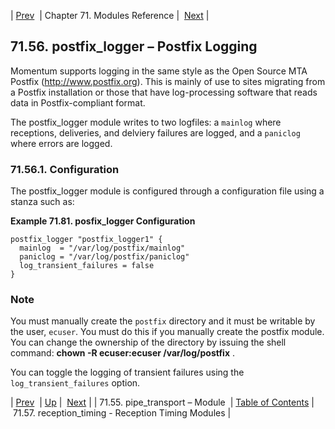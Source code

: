 | [Prev](modules.pipe_transport)  | Chapter 71. Modules Reference |  [Next](modules.reception_timing) |

## 71.56. postfix_logger – Postfix Logging

<a class="indexterm" name="idp22647248"></a>

Momentum supports logging in the same style as the Open Source MTA Postfix (http://www.postfix.org). This is mainly of use to sites migrating from a Postfix installation or those that have log-processing software that reads data in Postfix-compliant format.

The postfix_logger module writes to two logfiles: a `mainlog` where receptions, deliveries, and delviery failures are logged, and a `paniclog` where errors are logged.

### 71.56.1. Configuration

The postfix_logger module is configured through a configuration file using a stanza such as:

<a name="example.postfix_logger.3"></a>

**Example 71.81. posfix_logger Configuration**

```
postfix_logger "postfix_logger1" {
  mainlog  = "/var/log/postfix/mainlog"
  paniclog = "/var/log/postfix/paniclog"
  log_transient_failures = false
}
```

### Note

You must manually create the `postfix` directory and it must be writable by the user, `ecuser`. You must do this if you manually create the postfix module. You can change the ownership of the directory by issuing the shell command: **chown -R ecuser:ecuser /var/log/postfix** .

You can toggle the logging of transient failures using the `log_transient_failures` option.

| [Prev](modules.pipe_transport)  | [Up](modules) |  [Next](modules.reception_timing) |
| 71.55. pipe_transport – Module  | [Table of Contents](index) |  71.57. reception_timing - Reception Timing Modules |

